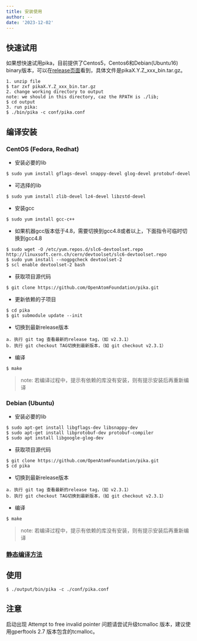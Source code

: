 ```yaml
---
title: 安装使用
author: --
date: '2023-12-02'
---
```

## 快速试用

如果想快速试用pika，目前提供了Centos5，Centos6和Debian(Ubuntu16) binary版本，可以在[release页面](https://github.com/Qihoo360/pika/releases)看到，具体文件是pikaX.Y.Z\_xxx\_bin.tar.gz。

```
1. unzip file
$ tar zxf pikaX.Y.Z_xxx_bin.tar.gz
2. change working directory to output
note: we should in this directory, caz the RPATH is ./lib;
$ cd output
3. run pika:
$ ./bin/pika -c conf/pika.conf
```

## 编译安装

### CentOS (Fedora, Redhat)

- 安装必要的lib

```
$ sudo yum install gflags-devel snappy-devel glog-devel protobuf-devel
```

- 可选择的lib

```
$ sudo yum install zlib-devel lz4-devel libzstd-devel
```

- 安装gcc

```
$ sudo yum install gcc-c++
```

- 如果机器gcc版本低于4.8，需要切换到gcc4.8或者以上，下面指令可临时切换到gcc4.8

```
$ sudo wget -O /etc/yum.repos.d/slc6-devtoolset.repo http://linuxsoft.cern.ch/cern/devtoolset/slc6-devtoolset.repo
$ sudo yum install --nogpgcheck devtoolset-2
$ scl enable devtoolset-2 bash
```

- 获取项目源代码

```
$ git clone https://github.com/OpenAtomFoundation/pika.git
```

- 更新依赖的子项目

```
$ cd pika
$ git submodule update --init
```

- 切换到最新release版本

```
a. 执行 git tag 查看最新的release tag，（如 v2.3.1）
b. 执行 git checkout TAG切换到最新版本，（如 git checkout v2.3.1）
```

- 编译

```
$ make
```

> note: 若编译过程中，提示有依赖的库没有安装，则有提示安装后再重新编译

### Debian (Ubuntu)

- 安装必要的lib

```
$ sudo apt-get install libgflags-dev libsnappy-dev
$ sudo apt-get install libprotobuf-dev protobuf-compiler
$ sudo apt install libgoogle-glog-dev
```

- 获取项目源代码

```
$ git clone https://github.com/OpenAtomFoundation/pika.git
$ cd pika
```

- 切换到最新release版本

```
a. 执行 git tag 查看最新的release tag，（如 v2.3.1）
b. 执行 git checkout TAG切换到最新版本，（如 git checkout v2.3.1）
```

- 编译

```
$ make
```

> note: 若编译过程中，提示有依赖的库没有安装，则有提示安装后再重新编译

### [静态编译方法](https://github.com/OpenAtomFoundation/pika/issues/1148)

## 使用

```
$ ./output/bin/pika -c ./conf/pika.conf
```

## 注意

启动出现 Attempt to free invalid pointer 问题请尝试升级tcmalloc 版本，建议使用gperftools 2.7 版本包含的tcmalloc。
